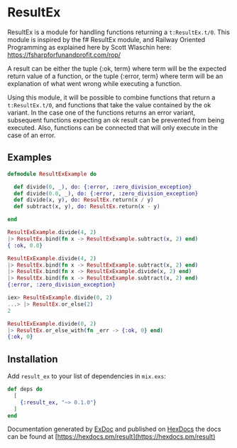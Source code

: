 # ResultEx

ResultEx is a module for handling functions returning a `t:ResultEx.t/0`.
This module is inspired by the f# ResultEx module, and Railway Oriented Programming as explained here by Scott Wlaschin here: https://fsharpforfunandprofit.com/rop/

A result can be either the tuple {:ok, term} where term will be the expected return value of a function,
or the tuple {:error, term} where term will be an explanation of what went wrong while executing a function.

Using this module, it will be possible to combine functions that return a `t:ResultEx.t/0`, and functions that take the value contained by the ok variant.
In the case one of the functions returns an error variant, subsequent functions expecting an ok result can be prevented from being executed.
Also, functions can be connected that will only execute in the case of an error.

## Examples

```elixir
defmodule ResultExExample do

  def divide(0, _), do: {:error, :zero_division_exception}
  def divide(0.0, _), do: {:error, :zero_division_exception}
  def divide(x, y), do: ResultEx.return(x / y)
  def subtract(x, y), do: ResultEx.return(x - y)

end

ResultExExample.divide(4, 2)
|> ResultEx.bind(fn x -> ResultExExample.subtract(x, 2) end)
{ :ok, 0.0}
```

```elixir
ResultExExample.divide(4, 2)
|> ResultEx.bind(fn x -> ResultExExample.subtract(x, 2) end)
|> ResultEx.bind(fn x -> ResultExExample.divide(x, 2) end)
|> ResultEx.bind(fn x -> ResultExExample.subtract(x, 2) end)
{:error, :zero_division_exception}
```

```elixir
iex> ResultExExample.divide(0, 2)
...> |> ResultEx.or_else(2)
2
```

```elixir
ResultExExample.divide(0, 2)
|> ResultEx.or_else_with(fn _err -> {:ok, 0} end)
{:ok, 0}
```

## Installation

Add `result_ex` to your list of dependencies in `mix.exs`:

```elixir
def deps do
  [
    {:result_ex, "~> 0.1.0"}
  ]
end
```

Documentation generated by [ExDoc](https://github.com/elixir-lang/ex_doc)
and published on [HexDocs](https://hexdocs.pm)
the docs can be found at [https://hexdocs.pm/result](https://hexdocs.pm/result)

